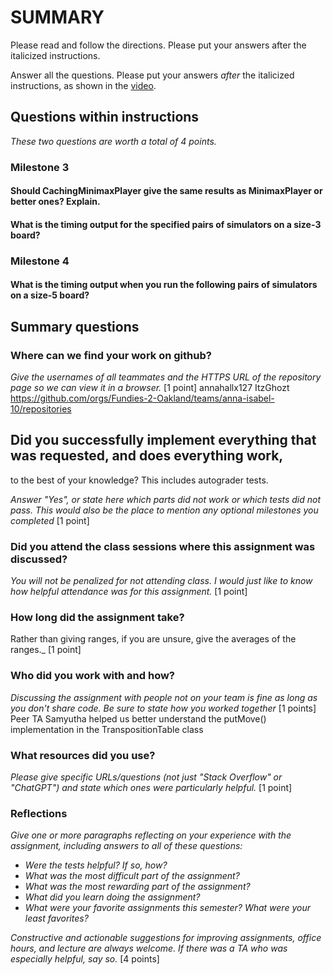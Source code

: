 # SUMMARY

Please read and follow the directions. Please put your answers after
the italicized instructions.

Answer all the questions. Please put your answers _after_ the
italicized instructions, as shown in the
[video](https://northeastern.hosted.panopto.com/Panopto/Pages/Viewer.aspx?id=d327c168-e0e8-4f70-9f3f-b12f0048baac).


## Questions within instructions
_These two questions are worth a total of 4 points._

### Milestone 3

#### Should CachingMinimaxPlayer give the same results as MinimaxPlayer or better ones? Explain.

#### What is the timing output for the specified pairs of simulators on a size-3 board?

### Milestone 4

####  What is the timing output when you run the following pairs of simulators on a size-5 board?

## Summary questions

### Where can we find your work on github?

_Give the usernames of all teammates and the HTTPS URL of the repository page so we can view
it in a browser._ [1 point]
annahallx127
ItzGhozt
https://github.com/orgs/Fundies-2-Oakland/teams/anna-isabel-10/repositories

## Did you successfully implement everything that was requested, and does everything work,
to the best of your knowledge? This includes autograder tests.

_Answer "Yes", or state here which parts did not work or which tests did not pass.
This would also be the place to mention any optional milestones you completed_ [1 point]

### Did you attend the class sessions where this assignment was discussed?
_You will not be penalized for not attending class. I would just like to
know how helpful attendance was for this assignment._ [1 point]

### How long did the assignment take?

Rather than giving ranges, if you are unsure, give the averages of the ranges._ 
[1 point]

### Who did you work with and how?

_Discussing the assignment with people not on your team is fine as long as you
don't share code. Be sure to state how you worked together_ [1 points]
Peer TA Samyutha helped us better understand the putMove() implementation in the TranspositionTable class


### What resources did you use?

_Please give specific URLs/questions (not just "Stack Overflow" or "ChatGPT") and
state which ones were particularly helpful._ [1 point]

### Reflections

_Give one or more paragraphs reflecting on your experience with the
assignment, including answers to all of these questions:_

* _Were the tests helpful? If so, how?_
* _What was the most difficult part of the assignment?_
* _What was the most rewarding part of the assignment?_
* _What did you learn doing the assignment?_
* _What were your favorite assignments this semester? What were your least favorites?_

_Constructive and actionable suggestions for improving assignments, office hours,
and lecture are always welcome. If there was a TA who was especially helpful,
say so._ [4 points]
